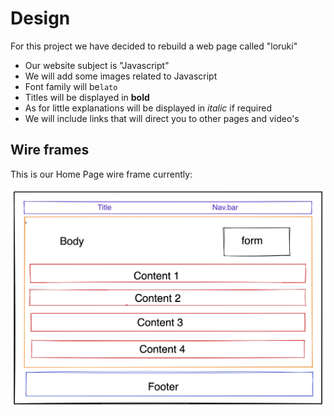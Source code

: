# Design

For this project we have decided to rebuild a web page called "loruki"

- Our website subject is "Javascript"
- We will add some images related to Javascript
- Font family will be`lato`
- Titles will be displayed in **bold**
- As for little explanations will be displayed in _italic_ if required
- We will include links that will direct you to other pages and video's

## Wire frames

This is our Home Page wire frame currently:

![wire frame]('/../../assets/design.png)
